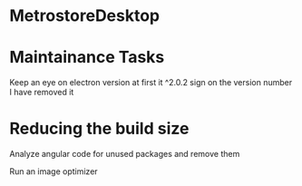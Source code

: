 # MetrostoreDesktop


# Maintainance Tasks

Keep an eye on electron version at first it
 ^2.0.2 sign on the version number I have removed it
 
 
 # Reducing the build size
 
Analyze angular code for unused packages and remove them

Run an image optimizer
